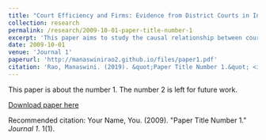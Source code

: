 ```yaml
---
title: "Court Efficiency and Firms: Evidence from District Courts in India"
collection: research
permalink: /research/2009-10-01-paper-title-number-1
excerpt: 'This paper aims to study the causal relationship between court efficiency and firm level outcomes using newly available micro-data from courts in India. We model court efficiency along a number of dimensions, including annual speed of resolution, trial duration, and plausible quality metrics including revisions and appeals. Next, we merge these measures with firm level data on annual financials and production. To address the concerns of credible identification, we exploit plausible exogenous changes along two margins. First, we make use of deterministic rules that define the jurisdiction of a case and use this to study the causal effects of court efficiency on the outcomes of firms that are already litigating. For the second margin, we exploit variation in judge occupancy - one of the main inputs into the court production function - arising out of a system of rotating transfers of judges across courts within a state to study the effects on all firms that take into account the institutional quality in their decision making.'
date: 2009-10-01
venue: 'Journal 1'
paperurl: 'http://manaswinirao2.github.io/files/paper1.pdf'
citation: 'Rao, Manaswini. (2019). &quot;Paper Title Number 1.&quot; <i>Journal 1</i>. 1(1).'
---
```

This paper is about the number 1. The number 2 is left for future work.

[Download paper here](http://academicpages.github.io/files/paper1.pdf)

Recommended citation: Your Name, You. (2009). "Paper Title Number 1." <i>Journal 1</i>. 1(1).